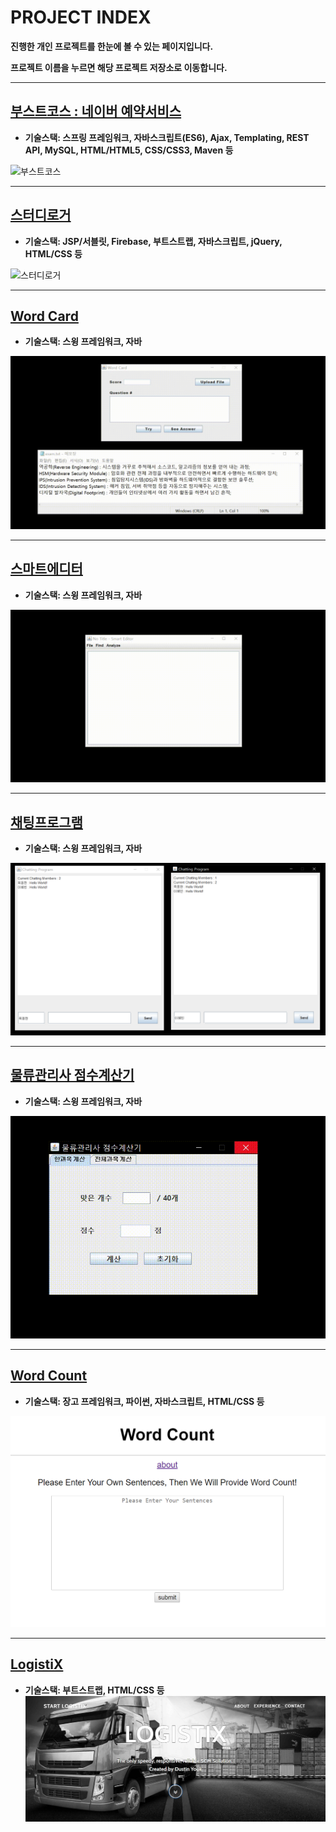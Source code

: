 # PROJECT INDEX

**진행한 개인 프로젝트를 한눈에 볼 수 있는 페이지입니다.**

**프로젝트 이름을 누르면 해당 프로젝트 저장소로 이동합니다.**

-----

## [부스트코스 : 네이버 예약서비스 ](https://github.com/DustinYook/PROJECT_BOOSTCOURSE)
- **기술스택: 스프링 프레임워크, 자바스크립트(ES6), Ajax, Templating, REST API, MySQL, HTML/HTML5, CSS/CSS3, Maven 등**

![부스트코스](https://github.com/DustinYook/INDEX_PROJECT/blob/master/image/boostcourse.gif)

-----

## [스터디로거](https://github.com/DustinYook/PROJECT_STUDY-LOGGER)
- **기술스택: JSP/서블릿, Firebase, 부트스트랩, 자바스크립트, jQuery, HTML/CSS 등**

![스터디로거](https://github.com/DustinYook/INDEX_PROJECT/blob/master/image/studylogger.gif)

-----

## [Word Card](https://github.com/DustinYook/PROJECT_WORD-CARD)
- **기술스택: 스윙 프레임워크, 자바**

![단어장](https://github.com/DustinYook/INDEX_PROJECT/blob/master/image/wordcard.gif)

-----

## [스마트에디터](https://github.com/DustinYook/PROJECT_SMART-EDITOR)
- **기술스택: 스윙 프레임워크, 자바**

![스마트에디터](https://github.com/DustinYook/INDEX_PROJECT/blob/master/image/smarteditor.gif)

-----

## [채팅프로그램](https://github.com/DustinYook/PROJECT_CHATTING-PROGRAM)
- **기술스택: 스윙 프레임워크, 자바**

![채팅프로그램](https://github.com/DustinYook/INDEX_PROJECT/blob/master/image/chattingprogram.png)

-----

## [물류관리사 점수계산기](https://github.com/DustinYook/PROJECT_CPL-SCORE-CALCULATOR)
- **기술스택: 스윙 프레임워크, 자바**

![물류관리사 점수계산기](https://github.com/DustinYook/INDEX_PROJECT/blob/master/image/scorecalculator.gif)

-----

## [Word Count](https://github.com/DustinYook/PROJECT_WORD-COUNT)
- **기술스택: 장고 프레임워크, 파이썬, 자바스크립트, HTML/CSS 등**

![워드카운트](https://github.com/DustinYook/INDEX_PROJECT/blob/master/image/wordcount.png)

-----

## [LogistiX](https://github.com/DustinYook/PROJECT_LOGISTIX)
- **기술스택: 부트스트랩, HTML/CSS 등**
![로지스틱스](https://github.com/DustinYook/INDEX_PROJECT/blob/master/image/logistix.png)
